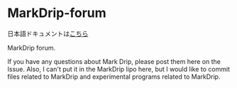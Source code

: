 # MarkDrip-forum

日本語ドキュメントは[こちら](README-ja.md)

MarkDrip forum.

If you have any questions about Mark Drip, please post them here on the Issue.
Also, I can't put it in the MarkDrip lipo here, but I would like to commit files related to MarkDrip and experimental programs related to MarkDrip.
